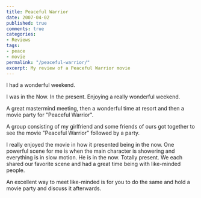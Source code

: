 ```yaml
---
title: Peaceful Warrior
date: 2007-04-02
published: true
comments: true
categories:
- Reviews
tags:
- peace
- movie
permalink: "/peaceful-warrior/"
excerpt: My review of a Peaceful Warrior movie
---
```

I had a wonderful weekend.

I was in the Now.  In the present.  Enjoying a really wonderful weekend.

A great mastermind meeting, then a wonderful time at resort and then a movie party for "Peaceful Warrior".

A group consisting of my girlfriend and some friends of ours got together to see the movie "Peaceful Warrior" followed by a party.

I really enjoyed the movie in how it presented being in the now.  One powerful scene for me is when the main character is showering and everything is in slow motion.  He is in the now.  Totally present.  We each shared our favorite scene and had a great time being with like-minded people.

An excellent way to meet like-minded is for you to do the same and hold a movie party and discuss it afterwards.